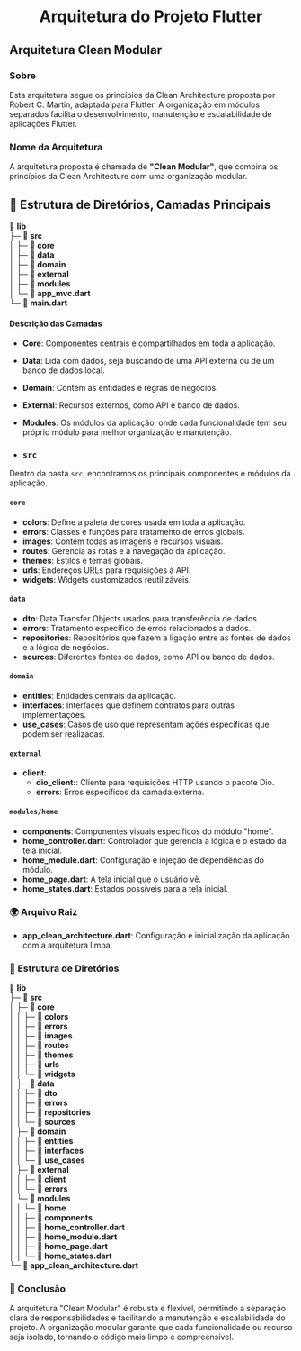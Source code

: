 # <div align="center"> Arquitetura do Projeto Flutter </div>

## Arquitetura Clean Modular 

### Sobre

Esta arquitetura segue os princípios da Clean Architecture proposta por Robert C. Martin, adaptada para Flutter. A organização em módulos separados facilita o desenvolvimento, manutenção e escalabilidade de aplicações Flutter.

### Nome da Arquitetura

A arquitetura proposta é chamada de **"Clean Modular"**, que combina os princípios da Clean Architecture com uma organização modular.

## 📂 Estrutura de Diretórios, Camadas Principais

📂 **lib**  
├─ 📂 **src**  
│ ├─ 📂 **core**  
│ ├─ 📂 **data**  
│ ├─ 📂 **domain**  
│ ├─ 📂 **external**  
│ ├─ 📂 **modules**  
│ └─ 📄 **app_mvc.dart**  
└─ 📄 **main.dart**  

#### Descrição das Camadas

- **Core**: Componentes centrais e compartilhados em toda a aplicação.
- **Data**: Lida com dados, seja buscando de uma API externa ou de um banco de dados local.
- **Domain**: Contém as entidades e regras de negócios.
- **External**: Recursos externos, como API e banco de dados.
- **Modules**: Os módulos da aplicação, onde cada funcionalidade tem seu próprio módulo para melhor organização e manutenção.

- ### `src`

Dentro da pasta `src`, encontramos os principais componentes e módulos da aplicação.

#### `core`

- **colors**: Define a paleta de cores usada em toda a aplicação.
- **errors**: Classes e funções para tratamento de erros globais.
- **images**: Contém todas as imagens e recursos visuais.
- **routes**: Gerencia as rotas e a navegação da aplicação.
- **themes**: Estilos e temas globais.
- **urls**: Endereços URLs para requisições à API.
- **widgets**: Widgets customizados reutilizáveis.

#### `data`

- **dto**: Data Transfer Objects usados para transferência de dados.
- **errors**: Tratamento específico de erros relacionados a dados.
- **repositories**: Repositórios que fazem a ligação entre as fontes de dados e a lógica de negócios.
- **sources**: Diferentes fontes de dados, como API ou banco de dados.

#### `domain`

- **entities**: Entidades centrais da aplicação.
- **interfaces**: Interfaces que definem contratos para outras implementações.
- **use_cases**: Casos de uso que representam ações específicas que podem ser realizadas.

#### `external`

- **client**: 
  - **dio_client:**: Cliente para requisições HTTP usando o pacote Dio.
  - **errors**: Erros específicos da camada externa.

#### `modules/home`

- **components**: Componentes visuais específicos do módulo "home".
- **home_controller.dart**: Controlador que gerencia a lógica e o estado da tela inicial.
- **home_module.dart**: Configuração e injeção de dependências do módulo.
- **home_page.dart**: A tela inicial que o usuário vê.
- **home_states.dart**: Estados possíveis para a tela inicial.

### 🌍 Arquivo Raiz

- **app_clean_architecture.dart**: Configuração e inicialização da aplicação com a arquitetura limpa.

### 📂 Estrutura de Diretórios

📂 **lib**  
├─ 📂 **src**  
│ ├─ 📂 **core**  
│ │ ├─ 📂 **colors**  
│ │ ├─ 📂 **errors**  
│ │ ├─ 📂 **images**  
│ │ ├─ 📂 **routes**  
│ │ ├─ 📂 **themes**  
│ │ ├─ 📂 **urls**  
│ │ └─ 📂 **widgets**  
│ ├─ 📂 **data**  
│ │ ├─ 📂 **dto**  
│ │ ├─ 📂 **errors**  
│ │ ├─ 📂 **repositories**  
│ │ └─ 📂 **sources**  
│ ├─ 📂 **domain**  
│ │ ├─ 📂 **entities**  
│ │ ├─ 📂 **interfaces**  
│ │ └─ 📂 **use_cases**  
│ ├─ 📂 **external**  
│ │ ├─ 📂 **client**  
│ │ └─ 📂 **errors**  
│ └─ 📂 **modules**  
│ │ └─ 📂 **home**  
│ │ ├─ 📂 **components**  
│ │ ├─ 📄 **home_controller.dart**  
│ │ ├─ 📄 **home_module.dart**  
│ │ ├─ 📄 **home_page.dart**  
│ │ └─ 📄 **home_states.dart**  
└─ 📄 **app_clean_architecture.dart**  

### 🌟 Conclusão

A arquitetura "Clean Modular" é robusta e flexível, permitindo a separação clara de responsabilidades e facilitando a manutenção e escalabilidade do projeto. A organização modular garante que cada funcionalidade ou recurso seja isolado, tornando o código mais limpo e compreensível.


